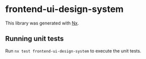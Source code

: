 # frontend-ui-design-system

This library was generated with [Nx](https://nx.dev).

## Running unit tests

Run `nx test frontend-ui-design-system` to execute the unit tests.
